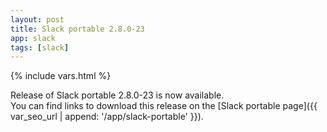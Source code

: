 ```yaml
---
layout: post
title: Slack portable 2.8.0-23
app: slack
tags: [slack]
---
```

{% include vars.html %}

Release of Slack portable 2.8.0-23 is now available.<br />
You can find links to download this release on the [Slack portable page]({{ var_seo_url | append: '/app/slack-portable' }}).